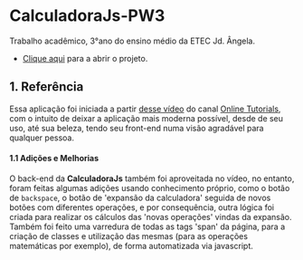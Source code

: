# CalculadoraJs-PW3
Trabalho acadêmico, 3°ano do ensino médio da ETEC Jd. Ângela.

- [Clique aqui](https://calculadorajs-pw3.netlify.app/) para a abrir o projeto.

## 1. Referência
Essa aplicação foi iniciada a partir [desse vídeo](https://www.youtube.com/watch?v=NhcZh8Bwr30) do canal [Online Tutorials](https://www.youtube.com/channel/UCbwXnUipZsLfUckBPsC7Jog), com o intuito de deixar a aplicação mais moderna possível, desde de seu uso, até sua beleza, tendo seu front-end numa visão agradável para qualquer pessoa.

#### 1.1 Adições e Melhorias
O back-end da **CalculadoraJs** também foi aproveitada no vídeo, no entanto, foram feitas algumas adições usando conhecimento próprio, como o botão de `backspace`, o botão de 'expansão da calculadora' seguida de novos botões com diferentes operações, e por consequência, outra lógica foi criada para realizar os cálculos das 'novas operações' vindas da expansão. Também foi feito uma varredura de todas as tags 'span' da página, para a criação de classes e utilização das mesmas (para as operações matemáticas por exemplo), de forma automatizada via javascript.